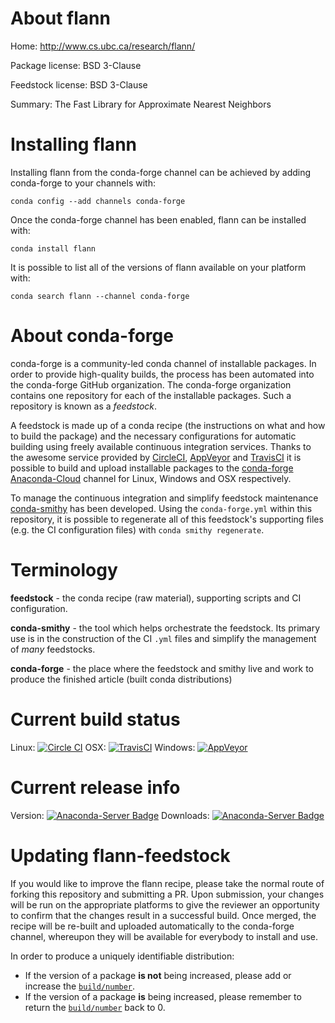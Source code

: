About flann
===========

Home: http://www.cs.ubc.ca/research/flann/

Package license: BSD 3-Clause

Feedstock license: BSD 3-Clause

Summary: The Fast Library for Approximate Nearest Neighbors



Installing flann
================

Installing flann from the conda-forge channel can be achieved by adding conda-forge to your channels with:

```
conda config --add channels conda-forge
```

Once the conda-forge channel has been enabled, flann can be installed with:

```
conda install flann
```

It is possible to list all of the versions of flann available on your platform with:

```
conda search flann --channel conda-forge
```


About conda-forge
=================

conda-forge is a community-led conda channel of installable packages.
In order to provide high-quality builds, the process has been automated into the
conda-forge GitHub organization. The conda-forge organization contains one repository 
for each of the installable packages. Such a repository is known as a *feedstock*.

A feedstock is made up of a conda recipe (the instructions on what and how to build
the package) and the necessary configurations for automatic building using freely
available continuous integration services. Thanks to the awesome service provided by
[CircleCI](https://circleci.com/), [AppVeyor](http://www.appveyor.com/)
and [TravisCI](https://travis-ci.org/) it is possible to build and upload installable
packages to the [conda-forge](https://anaconda.org/conda-forge)
[Anaconda-Cloud](http://docs.anaconda.org/) channel for Linux, Windows and OSX respectively.

To manage the continuous integration and simplify feedstock maintenance
[conda-smithy](http://github.com/conda-forge/conda-smithy) has been developed.
Using the ``conda-forge.yml`` within this repository, it is possible to regenerate all of
this feedstock's supporting files (e.g. the CI configuration files) with ``conda smithy regenerate``.


Terminology
===========

**feedstock** - the conda recipe (raw material), supporting scripts and CI configuration.

**conda-smithy** - the tool which helps orchestrate the feedstock.
                   Its primary use is in the construction of the CI ``.yml`` files
                   and simplify the management of *many* feedstocks.

**conda-forge** - the place where the feedstock and smithy live and work to
                  produce the finished article (built conda distributions)

Current build status
====================
Linux: [![Circle CI](https://circleci.com/gh/conda-forge/flann-feedstock.svg?style=svg)](https://circleci.com/gh/conda-forge/flann-feedstock)
OSX: [![TravisCI](https://travis-ci.org/conda-forge/flann-feedstock.svg?branch=master)](https://travis-ci.org/conda-forge/flann-feedstock) 
Windows: [![AppVeyor](https://ci.appveyor.com/api/projects/status/github/conda-forge/flann-feedstock?svg=True)](https://ci.appveyor.com/project/conda-forge/flann-feedstock/branch/master)

Current release info
====================
Version: [![Anaconda-Server Badge](https://anaconda.org/conda-forge/flann/badges/version.svg)](https://anaconda.org/conda-forge/flann)
Downloads: [![Anaconda-Server Badge](https://anaconda.org/conda-forge/flann/badges/downloads.svg)](https://anaconda.org/conda-forge/flann)


Updating flann-feedstock
========================

If you would like to improve the flann recipe, please take the normal
route of forking this repository and submitting a PR. Upon submission, your changes will
be run on the appropriate platforms to give the reviewer an opportunity to confirm that the
changes result in a successful build. Once merged, the recipe will be re-built and uploaded
automatically to the conda-forge channel, whereupon they will be available for everybody to
install and use.

In order to produce a uniquely identifiable distribution:
 * If the version of a package **is not** being increased, please add or increase
   the [``build/number``](http://conda.pydata.org/docs/building/meta-yaml.html#build-number-and-string). 
 * If the version of a package **is** being increased, please remember to return
   the [``build/number``](http://conda.pydata.org/docs/building/meta-yaml.html#build-number-and-string)
   back to 0.
